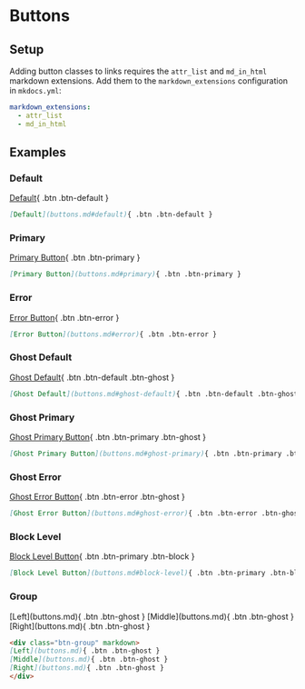 # Buttons
## Setup

Adding button classes to links requires the `attr_list` and `md_in_html` markdown extensions.  Add them to the `markdown_extensions` configuration in `mkdocs.yml`:

```yaml
markdown_extensions:
  - attr_list
  - md_in_html
```

## Examples
### Default
[Default](buttons.md#default){ .btn .btn-default }  

```markdown
[Default](buttons.md#default){ .btn .btn-default }
```

### Primary
[Primary Button](buttons.md#primary){ .btn .btn-primary }  

```markdown
[Primary Button](buttons.md#primary){ .btn .btn-primary } 
```

### Error
[Error Button](buttons.md#error){ .btn .btn-error }  

```markdown
[Error Button](buttons.md#error){ .btn .btn-error } 
```

### Ghost Default
[Ghost Default](buttons.md#ghost-default){ .btn .btn-default .btn-ghost }  

```markdown
[Ghost Default](buttons.md#ghost-default){ .btn .btn-default .btn-ghost }  
```

### Ghost Primary
[Ghost Primary Button](buttons.md#ghost-primary){ .btn .btn-primary .btn-ghost }  

```markdown
[Ghost Primary Button](buttons.md#ghost-primary){ .btn .btn-primary .btn-ghost } 
```

### Ghost Error
[Ghost Error Button](buttons.md#ghost-error){ .btn .btn-error .btn-ghost }  

```markdown
[Ghost Error Button](buttons.md#ghost-error){ .btn .btn-error .btn-ghost }  
```

### Block Level
[Block Level Button](buttons.md#block-level){ .btn .btn-primary .btn-block } 

```markdown
[Block Level Button](buttons.md#block-level){ .btn .btn-primary .btn-block }
```

### Group 
<div class="btn-group" markdown>
[Left](buttons.md){ .btn .btn-ghost }
[Middle](buttons.md){ .btn .btn-ghost }
[Right](buttons.md){ .btn .btn-ghost }  
</div>

```markdown
<div class="btn-group" markdown>
[Left](buttons.md){ .btn .btn-ghost }
[Middle](buttons.md){ .btn .btn-ghost }
[Right](buttons.md){ .btn .btn-ghost }  
</div>
```

